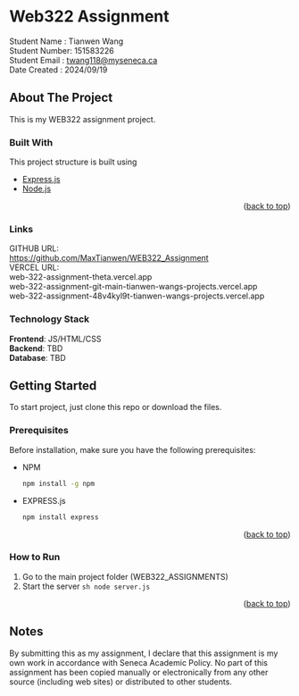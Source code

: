 # Web322 Assignment

Student Name : Tianwen Wang  
Student Number: 151583226  
Student Email : twang118@myseneca.ca  
Date Created : 2024/09/19

## About The Project

This is my WEB322 assignment project.

### Built With

This project structure is built using

- [Express.js](https://expressjs.com/)
- [Node.js](https://nodejs.org/en)

<p align="right">(<a href="#top">back to top</a>)</p>

### Links

GITHUB URL:  
https://github.com/MaxTianwen/WEB322_Assignment  
VERCEL URL:  
web-322-assignment-theta.vercel.app  
web-322-assignment-git-main-tianwen-wangs-projects.vercel.app  
web-322-assignment-48v4kyl9t-tianwen-wangs-projects.vercel.app

### Technology Stack

**Frontend**: JS/HTML/CSS  
**Backend**: TBD  
**Database**: TBD

## Getting Started

To start project, just clone this repo or download the files.

### Prerequisites

Before installation, make sure you have the following prerequisites:

- NPM
  ```sh
  npm install -g npm
  ```
- EXPRESS.js
  ```sh
  npm install express
  ```

<p align="right">(<a href="#top">back to top</a>)</p>

### How to Run

1.  Go to the main project folder (WEB322_ASSIGNMENTS)
2.  Start the server
`sh
    node server.js
    `
<p align="right">(<a href="#top">back to top</a>)</p>

## Notes

By submitting this as my assignment, I declare that this assignment is my own work in accordance with Seneca Academic Policy. No part of this assignment has been copied manually or electronically from any other source (including web sites) or distributed to other students.
